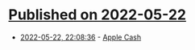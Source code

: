 # [Published on 2022-05-22](index.md)

* [2022-05-22, 22:08:36](https://news.ycombinator.com/item?id=31473293) - [Apple Cash](https://www.apple.com/apple-cash/)
